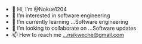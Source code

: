 - 👋 Hi, I’m @Nokue1204
- 👀 I’m interested in software engineering
- 🌱 I’m currently learning ...Software engineering
- 💞️ I’m looking to collaborate on ...Software updates
- 📫 How to reach me ...nsikweche@gmail.com 

<!---
Nokue1204/Nokue1204 is a ✨ special ✨ repository because its `README.md` (this file) appears on your GitHub profile.
You can click the Preview link to take a look at your changes.
--->
